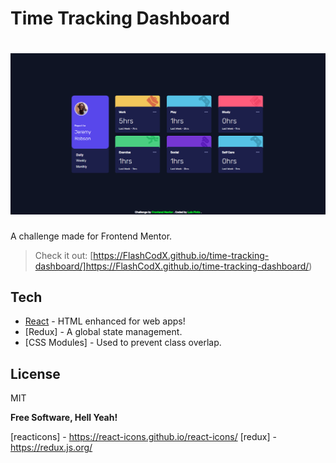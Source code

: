 # Time Tracking Dashboard

# ![preview](./src/assets/screenshot.png)

A challenge made for Frontend Mentor.

> Check it out: [https://FlashCodX.github.io/time-tracking-dashboard/]https://FlashCodX.github.io/time-tracking-dashboard/)

## Tech

- [React] - HTML enhanced for web apps!
- [Redux] - A global state management.
- [CSS Modules] - Used to prevent class overlap.

## License

MIT

**Free Software, Hell Yeah!**

[react]: https://reactjs.org/

[reacticons] - https://react-icons.github.io/react-icons/
[redux] - https://redux.js.org/
